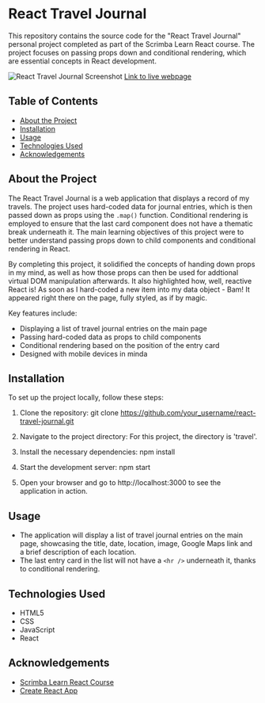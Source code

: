 # React Travel Journal

This repository contains the source code for the "React Travel Journal" personal project completed as part of the Scrimba Learn React course. The project focuses on passing props down and conditional rendering, which are essential concepts in React development.

![React Travel Journal Screenshot](./demo-image.png)
[Link to live webpage]([https://scrimba.com/learn/learnreact](https://lee-travel-journal.netlify.app/))

## Table of Contents

- [About the Project](#about-the-project)
- [Installation](#installation)
- [Usage](#usage)
- [Technologies Used](#technologies-used)
- [Acknowledgements](#acknowledgements)

## About the Project

The React Travel Journal is a web application that displays a record of my travels. The project uses hard-coded data for journal entries, which is then passed down as props using the `.map()` function. Conditional rendering is employed to ensure that the last card component does not have a thematic break underneath it. The main learning objectives of this project were to better understand passing props down to child components and conditional rendering in React.

By completing this project, it solidified the concepts of handing down props in my mind, as well as how those props can then be used for addtional virtual DOM manipulation afterwards. It also highlighted how, well, reactive React is! As soon as I hard-coded a new item into my data object - Bam! It appeared right there on the page, fully styled, as if by magic.

Key features include:
- Displaying a list of travel journal entries on the main page
- Passing hard-coded data as props to child components
- Conditional rendering based on the position of the entry card
- Designed with mobile devices in minda

## Installation

To set up the project locally, follow these steps:

1. Clone the repository:
git clone https://github.com/your_username/react-travel-journal.git


2. Navigate to the project directory:
For this project, the directory is 'travel'.


3. Install the necessary dependencies:
npm install


4. Start the development server:
npm start


5. Open your browser and go to http://localhost:3000 to see the application in action.

## Usage

- The application will display a list of travel journal entries on the main page, showcasing the title, date, location, image, Google Maps link and a brief description of each location.
- The last entry card in the list will not have a `<hr />` underneath it, thanks to conditional rendering.

## Technologies Used

- HTML5
- CSS
- JavaScript
- React

## Acknowledgements

- [Scrimba Learn React Course](https://scrimba.com/learn/learnreact)
- [Create React App](https://github.com/facebook/create-react-app)
